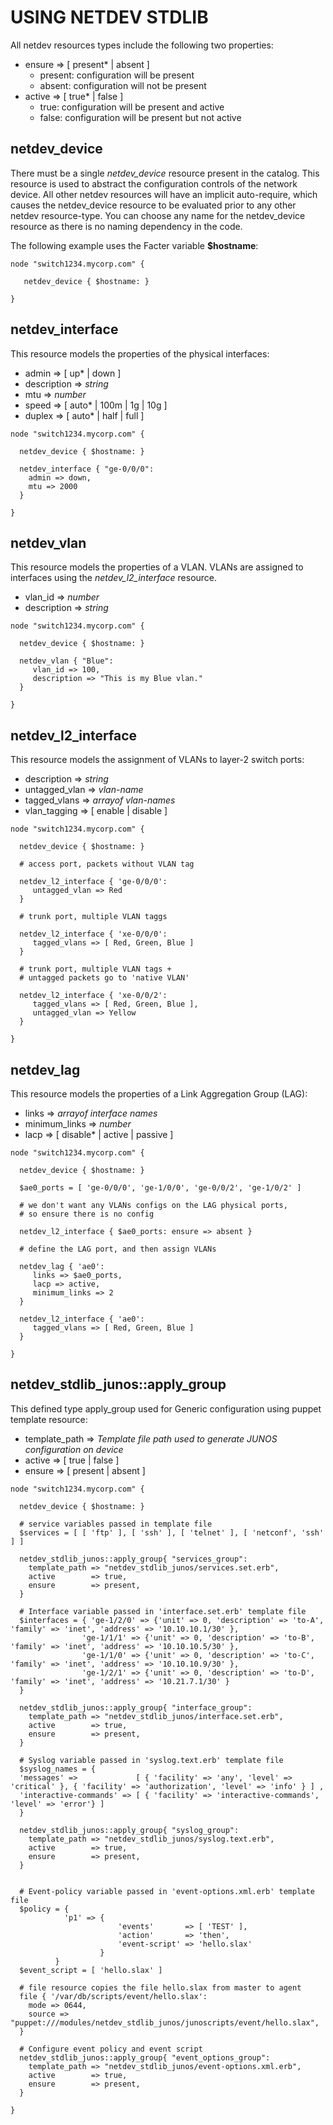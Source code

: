 # USING NETDEV STDLIB

All netdev resources types include the following two properties:

  * ensure => [ present* | absent ]
    * present: configuration will be present
    * absent: configuration will not be present
  * active => [ true* | false ]
    * true: configuration will be present and active
    * false: configuration will be present but not active

## netdev_device

There must be a single _netdev_device_ resource present in the catalog.  This resource is used to abstract the 
configuration controls of the network device.  All other netdev resources will have an implicit auto-require,
which causes the netdev_device resource to be evaluated prior to any other netdev resource-type.  You can
choose any name for the netdev_device resource as there is no naming dependency in the code.  

The following example uses the Facter variable __$hostname__:

````puppet
node "switch1234.mycorp.com" {

   netdev_device { $hostname: }
   
}

````

## netdev_interface

This resource models the properties of the physical interfaces:

  * admin => [ up* | down ]
  * description => _string_
  * mtu => _number_
  * speed => [ auto* | 100m | 1g | 10g ]
  * duplex => [ auto* | half | full ]

````puppet
node "switch1234.mycorp.com" {
    
  netdev_device { $hostname: }
       
  netdev_interface { "ge-0/0/0":
    admin => down,
    mtu => 2000
  }
  
}       
````  

## netdev_vlan

This resource models the properties of a VLAN.  VLANs are assigned to interfaces using the *netdev_l2_interface* resource.

  * vlan_id => _number_
  * description => _string_
  
````puppet
node "switch1234.mycorp.com" {
    
  netdev_device { $hostname: }
       
  netdev_vlan { "Blue":
     vlan_id => 100,
     description => "This is my Blue vlan."
  }
  
}       
````

## netdev_l2_interface

This resource models the assignment of VLANs to layer-2 switch ports:

  * description => _string_
  * untagged_vlan => _vlan-name_
  * tagged_vlans => _arrayof vlan-names_
  * vlan_tagging => [ enable | disable ]

````puppet  
node "switch1234.mycorp.com" {
    
  netdev_device { $hostname: }
       
  # access port, packets without VLAN tag

  netdev_l2_interface { 'ge-0/0/0':
     untagged_vlan => Red
  }
  
  # trunk port, multiple VLAN taggs
  
  netdev_l2_interface { 'xe-0/0/0':
     tagged_vlans => [ Red, Green, Blue ]
  }
  
  # trunk port, multiple VLAN tags +
  # untagged packets go to 'native VLAN'
  
  netdev_l2_interface { 'xe-0/0/2':
     tagged_vlans => [ Red, Green, Blue ],
     untagged_vlan => Yellow
  }
  
}
````

## netdev_lag

This resource models the properties of a Link Aggregation Group (LAG):

  * links => _arrayof interface names_
  * minimum_links => _number_
  * lacp => [ disable* | active | passive ]
  
````puppet
node "switch1234.mycorp.com" {
    
  netdev_device { $hostname: }
       
  $ae0_ports = [ 'ge-0/0/0', 'ge-1/0/0', 'ge-0/0/2', 'ge-1/0/2' ]

  # we don't want any VLANs configs on the LAG physical ports,
  # so ensure there is no config
  
  netdev_l2_interface { $ae0_ports: ensure => absent }

  # define the LAG port, and then assign VLANs 
  
  netdev_lag { 'ae0':
     links => $ae0_ports,
     lacp => active,
     minimum_links => 2
  }
  
  netdev_l2_interface { 'ae0':
     tagged_vlans => [ Red, Green, Blue ]
  }
  
}

````

## netdev_stdlib_junos::apply_group

This defined type apply_group used for Generic configuration using
puppet template resource:

  * template_path => _Template file path used to generate JUNOS configuration on device_
  * active => [ true | false ]
  * ensure => [ present | absent ]

````puppet
node "switch1234.mycorp.com" {

  netdev_device { $hostname: }

  # service variables passed in template file
  $services = [ [ 'ftp' ], [ 'ssh' ], [ 'telnet' ], [ 'netconf', 'ssh' ] ]

  netdev_stdlib_junos::apply_group{ "services_group":
    template_path => "netdev_stdlib_junos/services.set.erb",
    active        => true,
    ensure        => present,
  }

  # Interface variable passed in 'interface.set.erb' template file
  $interfaces = { 'ge-1/2/0' => {'unit' => 0, 'description' => 'to-A', 'family' => 'inet', 'address' => '10.10.10.1/30' },
                'ge-1/1/1' => {'unit' => 0, 'description' => 'to-B', 'family' => 'inet', 'address' => '10.10.10.5/30' },
                'ge-1/1/0' => {'unit' => 0, 'description' => 'to-C', 'family' => 'inet', 'address' => '10.10.10.9/30' },
                'ge-1/2/1' => {'unit' => 0, 'description' => 'to-D', 'family' => 'inet', 'address' => '10.21.7.1/30' }
  }

  netdev_stdlib_junos::apply_group{ "interface_group":
    template_path => "netdev_stdlib_junos/interface.set.erb",
    active        => true,
    ensure        => present,
  }

  # Syslog variable passed in 'syslog.text.erb' template file
  $syslog_names = {
  'messages' =>             [ { 'facility' => 'any', 'level' => 'critical' }, { 'facility' => 'authorization', 'level' => 'info' } ] ,
  'interactive-commands' => [ { 'facility' => 'interactive-commands', 'level' => 'error'} ]
  }

  netdev_stdlib_junos::apply_group{ "syslog_group":
    template_path => "netdev_stdlib_junos/syslog.text.erb",
    active        => true,
    ensure        => present,
  }

  
  # Event-policy variable passed in 'event-options.xml.erb' template file
  $policy = {
            'p1' => {
                        'events'       => [ 'TEST' ],
                        'action'       => 'then',
                        'event-script' => 'hello.slax'
                    }
          }
  $event_script = [ 'hello.slax' ]

  # file resource copies the file hello.slax from master to agent
  file { '/var/db/scripts/event/hello.slax':
    mode => 0644,
    source => "puppet:///modules/netdev_stdlib_junos/junoscripts/event/hello.slax",
  }
  
  # Configure event policy and event script
  netdev_stdlib_junos::apply_group{ "event_options_group":
    template_path => "netdev_stdlib_junos/event-options.xml.erb",
    active        => true,
    ensure        => present,
  }

}

````


